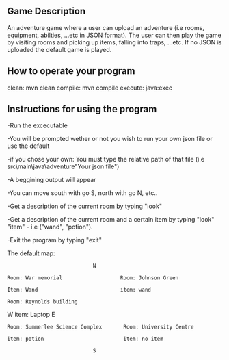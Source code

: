 ## Game Description
An adventure game where a user can upload an adventure (i.e rooms, equipment, abilties, ...etc in JSON format). The user can then play the game by visiting rooms and picking up items, falling into traps, ...etc. If no JSON is uploaded the default game is played.

## How to operate your program
clean: mvn clean
compile: mvn compile
execute: java:exec

## Instructions for using the program
-Run the excecutable

-You will be prompted wether or not you wish to run your own json file or use the default

-if you chose your own: You must type the relative path of that file (i.e src\main\java\adventure\"Your json file")

-A beggining output will appear

-You can move south with go S, north with go N, etc..

-Get a description of the current room by typing "look"

-Get a description of the current room and a certain item by typing "look" "item" - i.e ("wand", "potion").

-Exit the program by typing "exit"

The default map: 

                                N
                                
    Room: War memorial                   Room: Johnson Green
    
    Item: Wand                           item: wand

    Room: Reynolds building
    
 W  item: Laptop                                                        E

    Room: Summerlee Science Complex       Room: University Centre
    
    item: potion                          item: no item
                                
                                S


